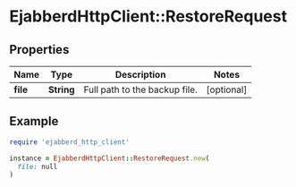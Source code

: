 # EjabberdHttpClient::RestoreRequest

## Properties

| Name | Type | Description | Notes |
| ---- | ---- | ----------- | ----- |
| **file** | **String** | Full path to the backup file. | [optional] |

## Example

```ruby
require 'ejabberd_http_client'

instance = EjabberdHttpClient::RestoreRequest.new(
  file: null
)
```

